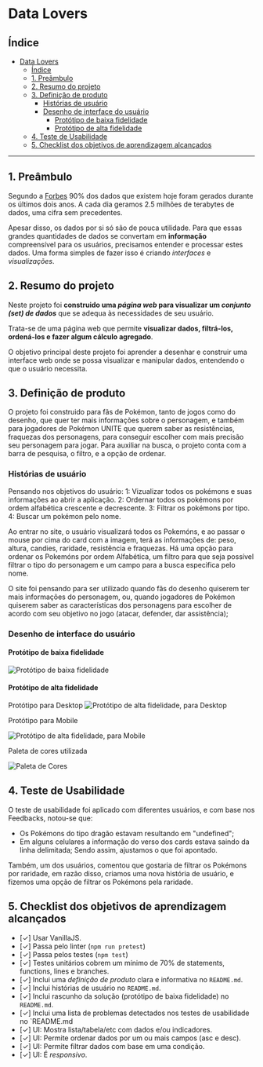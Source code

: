 # Data Lovers

## Índice

- [Data Lovers](#data-lovers)
  - [Índice](#índice)
  - [1. Preâmbulo](#1-preâmbulo)
  - [2. Resumo do projeto](#2-resumo-do-projeto)
  - [3. Definição de produto](#3-definição-de-produto)
    - [Histórias de usuário](#histórias-de-usuário)
    - [Desenho de interface do usuário](#desenho-de-interface-do-usuário)
      - [Protótipo de baixa fidelidade](#protótipo-de-baixa-fidelidade)
      - [Protótipo de alta fidelidade](#protótipo-de-alta-fidelidade)
  - [4. Teste de Usabilidade](#4-teste-de-usabilidade)
  - [5. Checklist dos objetivos de aprendizagem alcançados](#5-checklist-dos-objetivos-de-aprendizagem-alcançados)

***

## 1. Preâmbulo

Segundo a [Forbes](https://www.forbes.com/sites/bernardmarr/2018/05/21/how-much-data-do-we-create-every-day-the-mind-blowing-stats-everyone-should-read)
90% dos dados que existem hoje foram gerados durante os últimos dois anos. A
cada dia geramos 2.5 milhões de terabytes de dados, uma cifra sem precedentes.

Apesar disso, os dados por si só são de pouca utilidade. Para que essas grandes
quantidades de dados se convertam em **informação** compreensível para os
usuários, precisamos entender e processar estes dados. Uma forma simples de
fazer isso é criando _interfaces_ e _visualizações_.


## 2. Resumo do projeto

Neste projeto foi **construido uma _página web_ para visualizar um _conjunto
(set) de dados_** que se adequa às necessidades de seu usuário.

Trata-se de uma página web que permite **visualizar dados,
filtrá-los, ordená-los e fazer algum cálculo agregado**. 


O objetivo principal deste projeto foi aprender a desenhar e construir uma
interface web onde se possa visualizar e manipular dados, entendendo o que o
usuário necessita.


## 3. Definição de produto

O projeto foi construido para fãs de Pokémon, tanto de jogos como do desenho, que quer ter mais informações sobre o personagem, e também para jogadores de Pokémon UNITE que querem saber as resistências, fraquezas dos personagens, para conseguir escolher com mais precisão seu personagem para jogar.
Para auxiliar na busca, o projeto conta com a barra de pesquisa, o filtro, e a opção de ordenar. 

### Histórias de usuário
Pensando nos objetivos do usuário:
1: Vizualizar todos os pokémons e suas informações ao abrir a aplicação.
2: Ordernar todos os pokémons por ordem alfabética crescente e decrescente.
3: Filtrar os pokémons por tipo.
4: Buscar um pokémon pelo nome.

Ao entrar no site, o usuário visualizará todos os Pokemóns, e ao passar o mouse por cima do card com a imagem, terá as informações de: peso, altura, candies, raridade, resistência e fraquezas. Há uma opção para ordenar os Pokemóns por ordem Alfabética, um filtro para que seja possível filtrar o tipo do personagem e um campo para a busca especifica pelo nome.  

O site foi pensando para ser utilizado quando fãs do desenho quiserem ter mais informações do personagem, ou, quando jogadores de Pokémon quiserem saber as características dos personagens para escolher de acordo com seu objetivo no jogo (atacar, defender, dar assistência);

### Desenho de interface do usuário

#### Protótipo de baixa fidelidade

![Protótipo de baixa fidelidade](Primeiro-prototipo.png)

#### Protótipo de alta fidelidade

Protótipo para Desktop
![Protótipo de alta fidelidade, para Desktop](desktop.png)

Protótipo para Mobile

![Protótipo de alta fidelidade, para Mobile](mobile.png)

Paleta de cores utilizada

![Paleta de Cores](paleta-de-cores.png)

## 4. Teste de Usabilidade
O teste de usabilidade foi aplicado com diferentes usuários, e com base nos Feedbacks, notou-se que:
- Os Pokémons do tipo dragão estavam resultando em "undefined"; 
- Em alguns celulares a informação do verso dos cards estava saindo da linha delimitada; 
Sendo assim, ajustamos o que foi apontado. 

Também, um dos usuários, comentou que gostaria de filtrar os Pokémons por raridade, em razão disso, criamos uma nova história de usuário, e fizemos uma opção de filtrar os Pokémons pela raridade. 


## 5. Checklist dos objetivos de aprendizagem alcançados

* [✓] Usar VanillaJS.
* [✓] Passa pelo linter (`npm run pretest`)
* [✓] Passa pelos testes (`npm test`)
* [✓] Testes unitários cobrem um mínimo de 70% de statements, functions, lines e
  branches.
* [✓] Inclui uma _definição de produto_ clara e informativa no `README.md`.
* [✓] Inclui histórias de usuário no `README.md`.
* [✓] Inclui rascunho da solução (protótipo de baixa fidelidade) no `README.md`.
* [✓] Inclui uma lista de problemas detectados nos testes de usabilidade no
  `README.md
* [✓] UI: Mostra lista/tabela/etc com dados e/ou indicadores.
* [✓] UI: Permite ordenar dados por um ou mais campos (asc e desc).
* [✓] UI: Permite filtrar dados com base em uma condição.
* [✓] UI: É _responsivo_.
